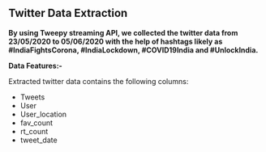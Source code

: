 ## Twitter Data Extraction

**By using Tweepy streaming API, we collected the twitter data from 23/05/2020 to 05/06/2020 with the help of hashtags likely as #IndiaFightsCorona, #IndiaLockdown, #COVID19India and #UnlockIndia.** 

**Data Features:-**

Extracted twitter data contains the following columns:
- Tweets 
- User  
- User_location
- fav_count
- rt_count
- tweet_date
